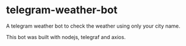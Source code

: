 # telegram-weather-bot

A telegram weather bot to check the weather using only your city name.

This bot was built with nodejs, telegraf and axios.
